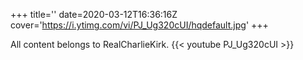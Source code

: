 +++
title=''
date=2020-03-12T16:36:16Z
cover='https://i.ytimg.com/vi/PJ_Ug320cUI/hqdefault.jpg'
+++

All content belongs to RealCharlieKirk.
{{< youtube PJ_Ug320cUI >}}
